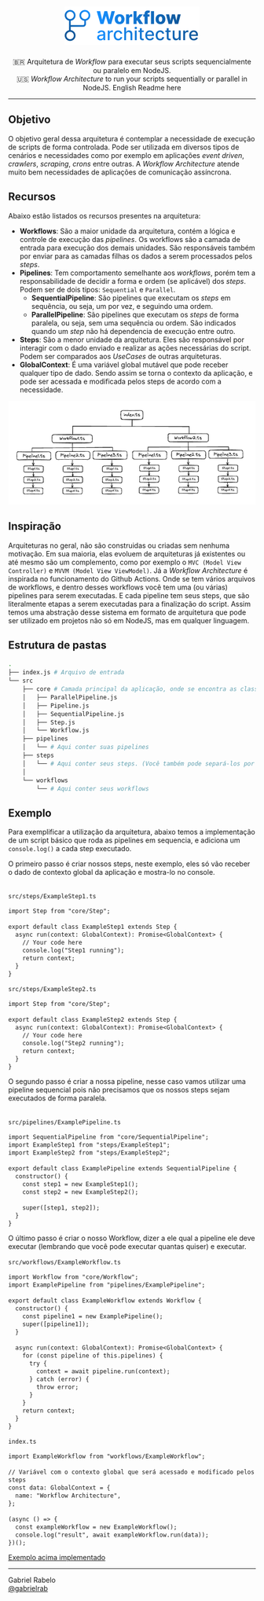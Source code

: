 <h1 align="center">
    <img src="./.github/assets/workflow-arch-logo.png">
</h1>
<p align="center">
🇧🇷 Arquitetura de <i>Workflow</i> para executar seus scripts sequencialmente ou paralelo em NodeJS.</br>
🇺🇸 <i>Workflow Architecture</i> to run your scripts sequentially or parallel in NodeJS. <a>English Readme here</a>
</p>
<hr>

## Objetivo

O objetivo geral dessa arquitetura é contemplar a necessidade de execução de scripts de forma controlada. Pode ser utilizada em diversos tipos de cenários e necessidades como por exemplo em aplicações _event driven_, _crawlers_, _scraping_, _crons_ entre outras. A _Workflow Architecture_ atende muito bem necessidades de aplicações de comunicação assíncrona.

## Recursos

Abaixo estão listados os recursos presentes na arquitetura:

- **Workflows**: São a maior unidade da arquitetura, contém a lógica e controle de execução das _pipelines_. Os workflows são a camada de entrada para execução dos demais unidades. São responsáveis também por enviar para as camadas filhas os dados a serem processados pelos _steps_.
- **Pipelines**: Tem comportamento semelhante aos _workflows_, porém tem a responsabilidade de decidir a forma e ordem (se aplicável) dos _steps_. Podem ser de dois tipos: `Sequential` e `Parallel`.
  - **SequentialPipeline**: São pipelines que executam os _steps_ em sequência, ou seja, um por vez, e seguindo uma ordem.
  - **ParallelPipeline**: São pipelines que executam os _steps_ de forma paralela, ou seja, sem uma sequência ou ordem. São indicados quando um _step_ não há dependencia de execução entre outro.
- **Steps**: São a menor unidade da arquitetura. Eles são responsável por interagir com o dado enviado e realizar as ações necessárias do script. Podem ser comparados aos _UseCases_ de outras arquiteturas.
- **GlobalContext**: É uma variável global mutável que pode receber qualquer tipo de dado. Sendo assim se torna o contexto da aplicação, e pode ser acessada e modificada pelos steps de acordo com a necessidade.

<img src="./.github/assets/example.png">

## Inspiração

Arquiteturas no geral, não são construidas ou criadas sem nenhuma motivação. Em sua maioria, elas evoluem de arquiteturas já existentes ou até mesmo são um complemento, como por exemplo o `MVC (Model View Controller)` e `MVVM (Model View ViewModel)`. Já a _Workflow Architecture_ é inspirada no funcionamento do Github Actions. Onde se tem vários arquivos de workflows, e dentro desses workflows você tem uma (ou várias) pipelines para serem executadas. E cada pipeline tem seus steps, que são literalmente etapas a serem executadas para a finalização do script. Assim temos uma abstração desse sistema em formato de arquitetura que pode ser utilizado em projetos não só em NodeJS, mas em qualquer linguagem.

## Estrutura de pastas

```bash
.
├── index.js # Arquivo de entrada
└── src
    ├── core # Camada principal da aplicação, onde se encontra as classes principais
    │   ├── ParallelPipeline.js
    │   ├── Pipeline.js
    │   ├── SequentialPipeline.js
    │   ├── Step.js
    │   └── Workflow.js
    ├── pipelines
    │   └── # Aqui conter suas pipelines
    ├── steps
    │   └── # Aqui conter seus steps. (Você também pode separá-los por pastas)
    │
    └── workflows
        └── # Aqui conter seus workflows
```

## Exemplo

Para exemplificar a utilização da arquitetura, abaixo temos a implementação de um script básico que roda as pipelines em sequencia, e adiciona um `console.log()` a cada step executado.<br/>

O primeiro passo é criar nossos steps, neste exemplo, eles só vão receber o dado de contexto global da aplicação e mostra-lo no console.<br/><br/>

`src/steps/ExampleStep1.ts`

```javascript:
import Step from "core/Step";

export default class ExampleStep1 extends Step {
  async run(context: GlobalContext): Promise<GlobalContext> {
    // Your code here
    console.log("Step1 running");
    return context;
  }
}
```

`src/steps/ExampleStep2.ts`

```javascript:
import Step from "core/Step";

export default class ExampleStep2 extends Step {
  async run(context: GlobalContext): Promise<GlobalContext> {
    // Your code here
    console.log("Step2 running");
    return context;
  }
}
```

O segundo passo é criar a nossa pipeline, nesse caso vamos utilizar uma pipeline sequencial pois não precisamos que os nossos steps sejam executados de forma paralela.<br/><br/>

`src/pipelines/ExamplePipeline.ts`

```javascript:
import SequentialPipeline from "core/SequentialPipeline";
import ExampleStep1 from "steps/ExampleStep1";
import ExampleStep2 from "steps/ExampleStep2";

export default class ExamplePipeline extends SequentialPipeline {
  constructor() {
    const step1 = new ExampleStep1();
    const step2 = new ExampleStep2();

    super([step1, step2]);
  }
}
```

O último passo é criar o nosso Workflow, dizer a ele qual a pipeline ele deve executar (lembrando que você pode executar quantas quiser) e executar.

`src/workflows/ExampleWorkflow.ts`

```javascript:
import Workflow from "core/Workflow";
import ExamplePipeline from "pipelines/ExamplePipeline";

export default class ExampleWorkflow extends Workflow {
  constructor() {
    const pipeline1 = new ExamplePipeline();
    super([pipeline1]);
  }

  async run(context: GlobalContext): Promise<GlobalContext> {
    for (const pipeline of this.pipelines) {
      try {
        context = await pipeline.run(context);
      } catch (error) {
        throw error;
      }
    }
    return context;
  }
}
```

`index.ts`

```javascript:
import ExampleWorkflow from "workflows/ExampleWorkflow";

// Variável com o contexto global que será acessado e modificado pelos steps
const data: GlobalContext = {
  name: "Workflow Architecture",
};

(async () => {
  const exampleWorkflow = new ExampleWorkflow();
  console.log("result", await exampleWorkflow.run(data));
})();

```

[Exemplo acima implementado](https://github.com/gabrielrab/workflow-architecture/tree/example/basic-run)

<hr>
Gabriel Rabelo<br/>
<a href="https://github.com/gabrielrab">@gabrielrab</a>
